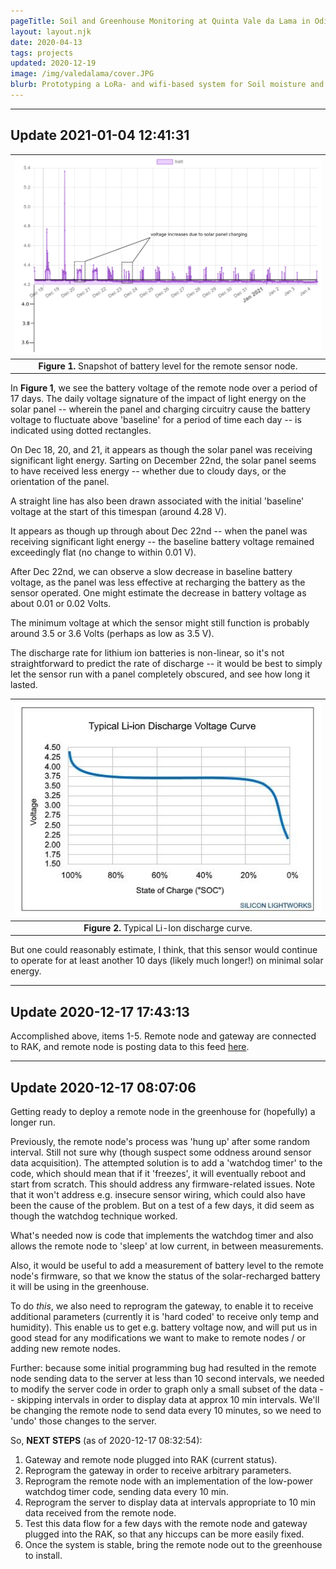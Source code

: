 ```yaml
---
pageTitle: Soil and Greenhouse Monitoring at Quinta Vale da Lama in Odiáxere, Faro District (Portugal)
layout: layout.njk
date: 2020-04-13
tags: projects 
updated: 2020-12-19
image: /img/valedalama/cover.JPG
blurb: Prototyping a LoRa- and wifi-based system for Soil moisture and temperature, as well as ambient temperature humidty and soil temperture inside a greenhouse.
---
```


---
## Update 2021-01-04 12:41:31


 | [![](/img/valedalama/battery_diagram.png)](/img/valedalama/battery_diagram.png)|
 |:--:|
 | **Figure 1.** Snapshot of battery level for the remote sensor node.  |

In **Figure 1**, we see the battery voltage of the remote node over a period of 17 days.  The daily voltage signature of the impact of light energy on the solar panel -- wherein the panel and charging circuitry cause the battery voltage to fluctuate above 'baseline' for a period of time each day -- is indicated using dotted rectangles.  

On Dec 18, 20, and 21, it appears as though the solar panel was receiving significant light energy.  Sarting on December 22nd, the solar panel seems to have received less energy -- whether due to cloudy days, or the orientation of the panel.

A straight line has also been drawn associated with the initial 'baseline' voltage at the start of this timespan (around 4.28 V).   

It appears as though up through about Dec 22nd -- when the panel was receiving significant light energy -- the baseline battery voltage remained exceedingly flat (no change to within 0.01 V).  

After Dec 22nd, we can observe a slow decrease in baseline battery voltage, as the panel was less effective at recharging the battery as the sensor operated. One might estimate the decrease in battery voltage as about 0.01 or 0.02 Volts.

The minimum voltage at which the sensor might still function is probably around 3.5 or 3.6 Volts (perhaps as low as 3.5 V).  

The discharge rate for lithium ion batteries is non-linear, so it's not straightforward to predict the rate of discharge -- it would be best to simply let the sensor run with a panel completely obscured, and see how long it lasted.  

| [![](/img/valedalama/lion_discharge_curve.jpg)](/img/valedalama/lion_discharge_curve.jpg) |
 |:--:|
 | **Figure 2.** Typical Li-Ion discharge curve.  |

But one could reasonably estimate, I think, that this sensor would continue to operate for at least another 10 days (likely much longer!) on minimal solar energy.  








---
## Update 2020-12-17 17:43:13

Accomplished above, items 1-5. Remote node and gateway are connected to RAK, and remote node is posting data to this feed [here](http://159.65.226.222:3000/drives/b02f7797b045956e79c019f889dfb080cadbfda6b468a9505835a82aadd5762c).


---

## Update 2020-12-17 08:07:06

Getting ready to deploy a remote node in the greenhouse for (hopefully) a longer run.  

Previously, the remote node's process was 'hung up' after some random interval.  Still not sure why (though suspect some oddness around sensor data acquisition).  The attempted solution is to add a 'watchdog timer' to the code, which should mean that if it 'freezes', it will eventually reboot and start from scratch.  This should address any firmware-related issues.  Note that it won't address e.g. insecure sensor wiring, which could also have been the cause of the problem.  But on a test of a few days, it did seem as though the watchdog technique worked.  

What's needed now is code that implements the watchdog timer and also allows the remote node to 'sleep' at low current, in between measurements.  

Also, it would be useful to add a measurement of battery level to the remote node's firmware, so that we know the status of the solar-recharged battery it will be using in the greenhouse.

To do *this*, we also need to reprogram the gateway, to enable it to receive additional parameters (currently it is 'hard coded' to receive only temp and humidity).  This enable us to get e.g. battery voltage now, and will put us in good stead for any modifications we want to make to remote nodes / or adding new remote nodes.

Further:  because some initial programming bug had resulted in the remote node sending data to the server at less than 10 second intervals, we needed to modify the server code in order to graph only a small subset of the data -- skipping intervals in order to display data at approx 10 min intervals.  We'll be changing the remote node to send data every 10 minutes, so we need to 'undo' those changes to the server.

So, **NEXT STEPS** (as of 2020-12-17 08:32:54):
1. Gateway and remote node plugged into RAK (current status).
2. Reprogram the gateway in order to receive arbitrary parameters.
3. Reprogram the remote node with an implementation of the low-power watchdog timer code, sending data every 10 min.
4. Reprogram the server to display data at intervals appropriate to 10 min data received from the remote node.
5. Test this data flow for a few days with the remote node and gateway plugged into the RAK, so that any hiccups can be more easily fixed.
6. Once the system is stable, bring the remote node out to the greenhouse to install.


